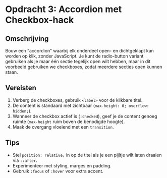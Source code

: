 # Opdracht 3: Accordion met Checkbox-hack

## Omschrijving

Bouw een “accordion” waarbij elk onderdeel open- en dichtgeklapt kan worden op klik, zonder JavaScript. Je kunt de radio-button variant gebruiken als je maar één sectie tegelijk open wilt hebben, maar in dit voorbeeld gebruiken we checkboxes, zodat meerdere secties open kunnen staan.

## Vereisten

1. Verberg de checkboxes, gebruik `<label>` voor de klikbare titel.
2. De content is standaard niet zichtbaar (`max-height: 0; overflow: hidden;`).
3. Wanneer de checkbox actief is (`:checked`), geef je de content genoeg ruimte (`max-height` ruim boven de benodigde hoogte).
4. Maak de overgang vloeiend met een `transition`.

## Tips

- Stel `position: relative;` in op de titel als je een pijltje wilt laten draaien via `::after`.
- Experimenteer met styling, marges en padding.
- Gebruik `:focus` of `:hover` voor extra accent.

